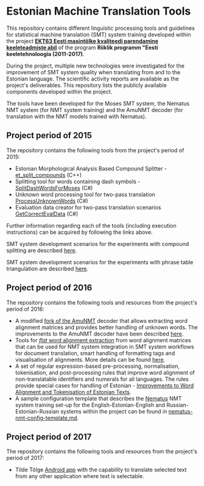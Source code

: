 # Estonian Machine Translation Tools

This repository contains different linguistic processing tools and guidelines for statistical machine translation (SMT) system training developed within the project **[EKT63 Eesti masintõlke kvaliteedi parendamine keeleteadmiste abil](https://www.keeletehnoloogia.ee/en/projects-2011-2017/linguistic-knowledge-in-estonian-machine-translation/linguistic-knowledge-in-estonian-machine-translation?set_language=en)** of the program **Riiklik programm "Eesti keeletehnoloogia (2011-2017)**.

During the project, multiple new technologies were investigated for the improvement of SMT system quality when translating from and to the Estonian language. The scientific activity reports are available as the project's deliverables. This repository lists the publicly available components developed within the project.

The tools have been developed for the Moses SMT system, the Nematus NMT system (for NMT system training) and the AmuNMT decoder (for translation with the NMT models trained with Nematus).

## Project period of 2015

The repository contains the following tools from the project's period of 2015:

- Estonian Morphological Analysis Based Compound Splitter - [et_split_compounds](CompoundSplitter) (C++)
- Splitting tool for words containing dash symbols - [SplitDashWordsForMoses](CompoundWordProcessingTools) (C#)
- Unknown word processing tool for two-pass translation [ProcessUnknownWords](CompoundWordProcessingTools) (C#)
- Evaluation data creator for two-pass translation scenarios [GetCorrectEvalData](CompoundWordProcessingTools) (C#)

Further information regarding each of the tools (including execution instructions) can be acquired by following the links above.

SMT system development scenarios for the experiments with compound splitting are described [here](CompoundSplittingScenarios.md).

SMT system development scenarios for the experiments with phrase table triangulation are described [here](PhraseTableTriangulationScenarios.md).

## Project period of 2016

The repository contains the following tools and resources from the project's period of 2016:

- A modified [fork of the AmuNMT](https://github.com/tilde-nlp/amunmt) decoder that allows extracting word alignment matrices and provides better handling of unknown words. The improvements to the AmuNMT decoder have been described [here](ImprovementsToTheAmuNMTDecoder.md).
- Tools for [_flat_ word alignment extraction](https://github.com/tilde-nlp/neural-machine-translation-tools) from word alignment matrices that can be used for NMT system integration in SMT system workflows for document translation, smart handling of formatting tags and visualisation of alignments. More details can be found [here](WordAlignmentExtraction.md).
- A set of regular expression-based pre-processing, normalisation, tokenisation, and post-processing rules that improve word alignment of non-translatable identifiers and numerals for all languages. The rules provide special cases for handling of Estonian - [Improvements to Word Alignment and Tokenisation of Estonian Texts](EstonianTokenisationImprovements.md).
- A sample configuration template that describes the [Nematus](https://github.com/rsennrich/nematus) NMT system training set-up for the English-Estonian-English and Russian-Estonian-Russian systems within the project can be found in [nematus-nmt-config-template.md](nematus-nmt-config-template.md).

## Project period of 2017

The repository contains the following tools and resources from the project's period of 2017:

- Tilde Tõlge [Android app](https://github.com/tilde-nlp/et-mt-tools/tree/master/TildeTolge) with the capability to translate selected text from any other application where text is selectable.
